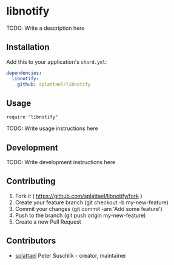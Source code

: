 # libnotify

TODO: Write a description here

## Installation


Add this to your application's `shard.yml`:

```yaml
dependencies:
  libnotify:
    github: splattael/libnotify
```


## Usage


```crystal
require "libnotify"
```


TODO: Write usage instructions here

## Development

TODO: Write development instructions here

## Contributing

1. Fork it ( https://github.com/splattael/libnotify/fork )
2. Create your feature branch (git checkout -b my-new-feature)
3. Commit your changes (git commit -am 'Add some feature')
4. Push to the branch (git push origin my-new-feature)
5. Create a new Pull Request

## Contributors

- [splattael](https://github.com/splattael) Peter Suschlik - creator, maintainer
